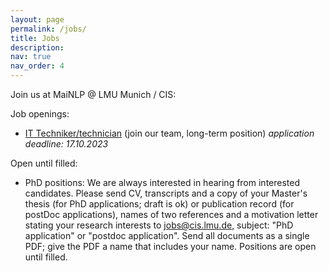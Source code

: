 ```yaml
---
layout: page
permalink: /jobs/
title: Jobs
description: 
nav: true
nav_order: 4
---
```


Join us at MaiNLP @ LMU Munich / CIS:

Job openings:
- [IT Techniker/technician](https://job-portal.lmu.de/jobposting/c24606914f7c9d6228ab4f42791a33d2e6b782a10) (join our team, long-term position) *application deadline: 17.10.2023*


Open until filled:
  
- PhD positions: We are always interested in hearing from interested candidates. Please send CV, transcripts and a copy of your Master's thesis (for PhD applications; draft is ok) or publication record (for postDoc applications), names of two references and a motivation letter stating your research interests to jobs@cis.lmu.de, subject: "PhD application" or "postdoc application". Send all documents as a single PDF; give the PDF a name that includes your name. Positions are open until filled. 


